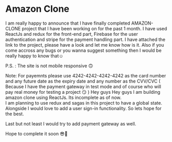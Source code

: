 # Amazon Clone

I am really happy to announce that I have finally completed AMAZON-CLONE project that I have been working on for the past 1 month.
I have used ReactJs and redux for the front-end part, Firebase for the user authentication and stripe for the payment handling part.
I have attached the link to the project, please have a look and let me know how is it. Also if you come accross any bugs or you wanna suggest something then I would be really happy to know that☺

P.S. : The site is not mobile responsive 🙃

Note: For payemnts please use 4242-4242-4242-4242 as the card number and any future date as the expiry date and any number as the CVV/CVC
( Because I have the payment gateway in test mode and of course who will pay real money for testing a project 😏 )
Hey guys
Hey guys I am building amazon clone using ReactJs. Its incomplete as of now.  
I am planning to use redux and sagas in this project to have a global state.  
Alongside I would love to add a user sign-in functionality. So lets hope for the best. 
  
Last but not least I would try to add payment gateway as well.


Hope to complete it soon 😎🤞
